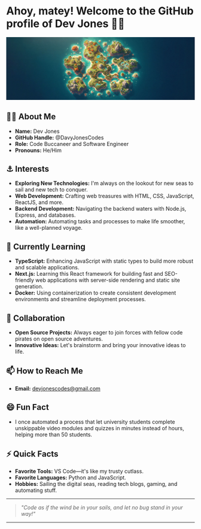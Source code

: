 # Ahoy, matey! Welcome to the GitHub profile of Dev Jones 🏴‍☠️

![Pirate Banner](https://raw.githubusercontent.com/DavyJonesCodes/DavyJonesCodes/main/banner.png) <!-- Replace with your own banner image URL -->

## 🏴‍☠️ About Me

- **Name:** Dev Jones
- **GitHub Handle:** @DavyJonesCodes
- **Role:** Code Buccaneer and Software Engineer
- **Pronouns:** He/Him

## ⚓ Interests

- **Exploring New Technologies:** I'm always on the lookout for new seas to sail and new tech to conquer.
- **Web Development:** Crafting web treasures with HTML, CSS, JavaScript, ReactJS, and more.
- **Backend Development:** Navigating the backend waters with Node.js, Express, and databases.
- **Automation:** Automating tasks and processes to make life smoother, like a well-planned voyage.

## 🌱 Currently Learning

- **TypeScript:** Enhancing JavaScript with static types to build more robust and scalable applications.
- **Next.js:** Learning this React framework for building fast and SEO-friendly web applications with server-side rendering and static site generation.
- **Docker:** Using containerization to create consistent development environments and streamline deployment processes.

## 💞️ Collaboration

- **Open Source Projects:** Always eager to join forces with fellow code pirates on open source adventures.
- **Innovative Ideas:** Let's brainstorm and bring your innovative ideas to life.

## 📫 How to Reach Me

- **Email:** devjonescodes@gmail.com

## 😄 Fun Fact

- I once automated a process that let university students complete unskippable video modules and quizzes in minutes instead of hours, helping more than 50 students.

## ⚡ Quick Facts

- **Favorite Tools:** VS Code—it's like my trusty cutlass.
- **Favorite Languages:** Python and JavaScript.
- **Hobbies:** Sailing the digital seas, reading tech blogs, gaming, and automating stuff.

---

> _"Code as if the wind be in your sails, and let no bug stand in your way!"_

---

<!---
DavyJonesCodes/DavyJonesCodes is a ✨ special ✨ repository because its `README.md` (this file) appears on your GitHub profile.
--->
